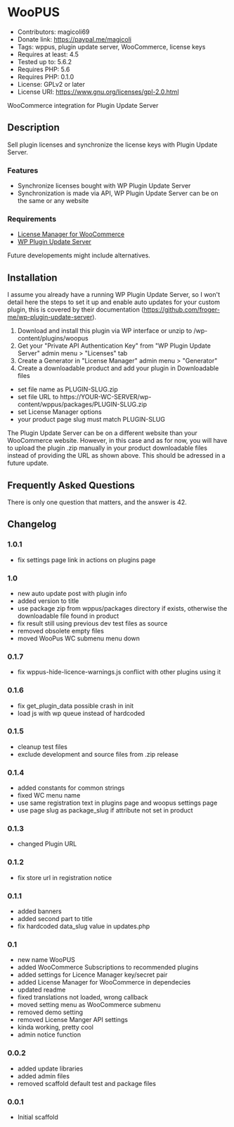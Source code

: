 # WooPUS
* Contributors: magicoli69
* Donate link: https://paypal.me/magicoli
* Tags: wppus, plugin update server, WooCommerce, license keys
* Requires at least: 4.5
* Tested up to: 5.6.2
* Requires PHP: 5.6
* Requires PHP: 0.1.0
* License: GPLv2 or later
* License URI: https://www.gnu.org/licenses/gpl-2.0.html

WooCommerce integration for Plugin Update Server

## Description

Sell plugin licenses and synchronize the license keys with Plugin Update Server.

### Features

* Synchronize licenses bought with WP Plugin Update Server
* Synchronization is made via API, WP Plugin Update Server can be on the same
  or any website

### Requirements

* [License Manager for WooCommerce](https://woocommerce.com/products/woocommerce-subscriptions/)
* [WP Plugin Update Server](https://github.com/froger-me/wp-plugin-update-server)

Future developements might include alternatives.

## Installation

I assume you already have a running WP Plugin Update Server, so I won't detail
here the steps to set it up and enable auto updates for your custom plugin,
this is covered by their documentation
(https://github.com/froger-me/wp-plugin-update-server).

1. Download and install this plugin via WP interface
   or unzip to /wp-content/plugins/woopus
2. Get your "Private API Authentication Key" from "WP Plugin Update Server"
   admin menu > "Licenses" tab
3. Create a Generator in "License Manager" admin menu > "Generator"
4. Create a downloadable product and add your plugin in Downloadable files
  * set file name as PLUGIN-SLUG.zip
  * set file URL to https://YOUR-WC-SERVER/wp-content/wppus/packages/PLUGIN-SLUG.zip
  * set License Manager options
  * your product page slug must match PLUGIN-SLUG

The Plugin Update Server can be on a different website than your WooCommerce
website. However, in this case and as for now, you will have to upload the
plugin .zip manually in your product downloadable files instead of providing the
URL as shown above. This should be adressed in a future update.

## Frequently Asked Questions

There is only one question that matters, and the answer is 42.

## Changelog

### 1.0.1
* fix settings page link in actions on plugins page

### 1.0
* new auto update post with plugin info
* added version to title
* use package zip from wppus/packages directory if exists, otherwise the downloadable file found in product
* fix result still using previous dev test files as source
* removed obsolete empty files
* moved WooPus WC submenu menu down

### 0.1.7
* fix wppus-hide-licence-warnings.js conflict with other plugins using it

### 0.1.6
* fix get_plugin_data possible crash in init
* load js with wp queue instead of hardcoded

### 0.1.5
* cleanup test files
* exclude development and source files from .zip release

### 0.1.4
* added constants for common strings
* fixed WC menu name
* use same registration text in plugins page and woopus settings page
* use page slug as package_slug if attribute not set in product

### 0.1.3
* changed Plugin URL

### 0.1.2
* fix store url in registration notice

### 0.1.1
* added banners
* added second part to title
* fix hardcoded data_slug value in updates.php

### 0.1
* new name WooPUS
* added WooCommerce Subscriptions to recommended plugins
* added settings for Licence Manager key/secret pair
* added License Manager for WooCommerce in dependecies
* updated readme
* fixed translations not loaded, wrong callback
* moved setting menu as WooCommerce submenu
* removed demo setting
* removed License Manger API settings
* kinda working, pretty cool
* admin notice function

### 0.0.2
* added update libraries
* added admin files
* removed scaffold default test and package files

### 0.0.1
* Initial scaffold

